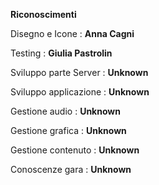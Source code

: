 <b> Riconoscimenti </b>

Disegno e Icone :  <b>Anna Cagni </b><br>

Testing : <b>Giulia Pastrolin</b><br>

Sviluppo parte Server : <b>Unknown</b><br>

Sviluppo applicazione : <b>Unknown</b><br>

Gestione audio : <b>Unknown</b><br>

Gestione grafica : <b>Unknown</b><br>

Gestione contenuto : <b>Unknown</b><br>

Conoscenze gara : <b>Unknown</b><br>
